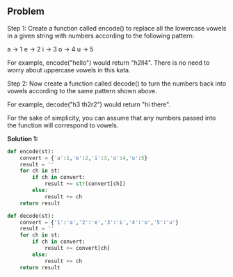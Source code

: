 ## Problem

Step 1: Create a function called encode() to replace all the lowercase vowels in a given string with numbers according to the following pattern:

a -> 1
e -> 2
i -> 3
o -> 4
u -> 5

For example, encode("hello") would return "h2ll4". There is no need to worry about uppercase vowels in this kata.

Step 2: Now create a function called decode() to turn the numbers back into vowels according to the same pattern shown above.

For example, decode("h3 th2r2") would return "hi there".

For the sake of simplicity, you can assume that any numbers passed into the function will correspond to vowels.

**Solution 1:**

```python
def encode(st):
    convert = {'a':1,'e':2,'i':3,'o':4,'u':5}
    result = ''
    for ch in st:
        if ch in convert:
            result += str(convert[ch])
        else:
            result += ch
    return result

def decode(st):
    convert = {'1':'a','2':'e','3':'i','4':'o','5':'u'}
    result = ''
    for ch in st:
        if ch in convert:
            result += convert[ch]
        else:
            result += ch
    return result
```
